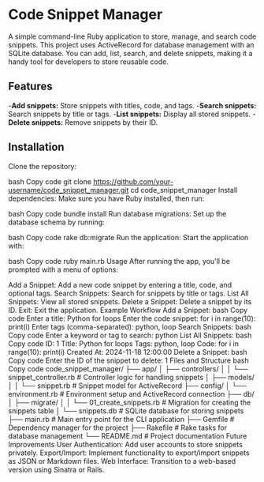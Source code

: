 # Code Snippet Manager
A simple command-line Ruby application to store, manage, and search code snippets. This project uses ActiveRecord for database management with an SQLite database. You can add, list, search, and delete snippets, making it a handy tool for developers to store reusable code.

## Features
-**Add snippets:** Store snippets with titles, code, and tags.
-**Search snippets:** Search snippets by title or tags.
-**List snippets:** Display all stored snippets.
-**Delete snippets:** Remove snippets by their ID.

## Installation
Clone the repository:

bash
Copy code
git clone https://github.com/your-username/code_snippet_manager.git
cd code_snippet_manager
Install dependencies: Make sure you have Ruby installed, then run:

bash
Copy code
bundle install
Run database migrations: Set up the database schema by running:

bash
Copy code
rake db:migrate
Run the application: Start the application with:

bash
Copy code
ruby main.rb
Usage
After running the app, you'll be prompted with a menu of options:

Add a Snippet: Add a new code snippet by entering a title, code, and optional tags.
Search Snippets: Search for snippets by title or tags.
List All Snippets: View all stored snippets.
Delete a Snippet: Delete a snippet by its ID.
Exit: Exit the application.
Example Workflow
Add a Snippet:
bash
Copy code
Enter a title: Python for loops
Enter the code snippet: 
for i in range(10):
    print(i)
Enter tags (comma-separated): python, loop
Search Snippets:
bash
Copy code
Enter a keyword or tag to search: python
List All Snippets:
bash
Copy code
ID: 1
Title: Python for loops
Tags: python, loop
Code:
for i in range(10):
    print(i)
Created At: 2024-11-18 12:00:00
Delete a Snippet:
bash
Copy code
Enter the ID of the snippet to delete: 1
Files and Structure
bash
Copy code
code_snippet_manager/
├── app/
│   ├── controllers/
│   │   └── snippet_controller.rb   # Controller logic for handling snippets
│   ├── models/
│   │   └── snippet.rb              # Snippet model for ActiveRecord
├── config/
│   └── environment.rb              # Environment setup and ActiveRecord connection
├── db/
│   ├── migrate/
│   │   └── 01_create_snippets.rb  # Migration for creating the snippets table
│   └── snippets.db                # SQLite database for storing snippets
├── main.rb                         # Main entry point for the CLI application
├── Gemfile                         # Dependency manager for the project
├── Rakefile                        # Rake tasks for database management
└── README.md                       # Project documentation
Future Improvements
User Authentication: Add user accounts to store snippets privately.
Export/Import: Implement functionality to export/import snippets as JSON or Markdown files.
Web Interface: Transition to a web-based version using Sinatra or Rails.
